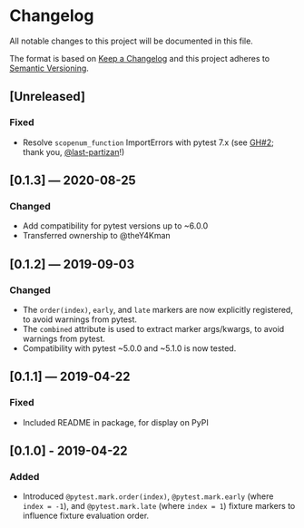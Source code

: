 # Changelog
All notable changes to this project will be documented in this file.

The format is based on [Keep a Changelog](http://keepachangelog.com/en/1.0.0/)
and this project adheres to [Semantic Versioning](http://semver.org/spec/v2.0.0.html).


## [Unreleased]
### Fixed
 - Resolve `scopenum_function` ImportErrors with pytest 7.x (see [GH#2](https://github.com/theY4Kman/pytest-fixture-order/issues/2); thank you, [@last-partizan](https://github.com/last-partizan)!)


## [0.1.3] — 2020-08-25
### Changed
 - Add compatibility for pytest versions up to ~6.0.0
 - Transferred ownership to @theY4Kman


## [0.1.2] — 2019-09-03
### Changed
 - The `order(index)`, `early`, and `late` markers are now explicitly registered, to avoid warnings from pytest.
 - The `combined` attribute is used to extract marker args/kwargs, to avoid warnings from pytest.
 - Compatibility with pytest ~5.0.0 and ~5.1.0 is now tested.


## [0.1.1] — 2019-04-22
### Fixed
 - Included README in package, for display on PyPI


## [0.1.0] - 2019-04-22
### Added
 - Introduced `@pytest.mark.order(index)`, `@pytest.mark.early` (where `index = -1`), and `@pytest.mark.late` (where `index = 1`) fixture markers to influence fixture evaluation order.
